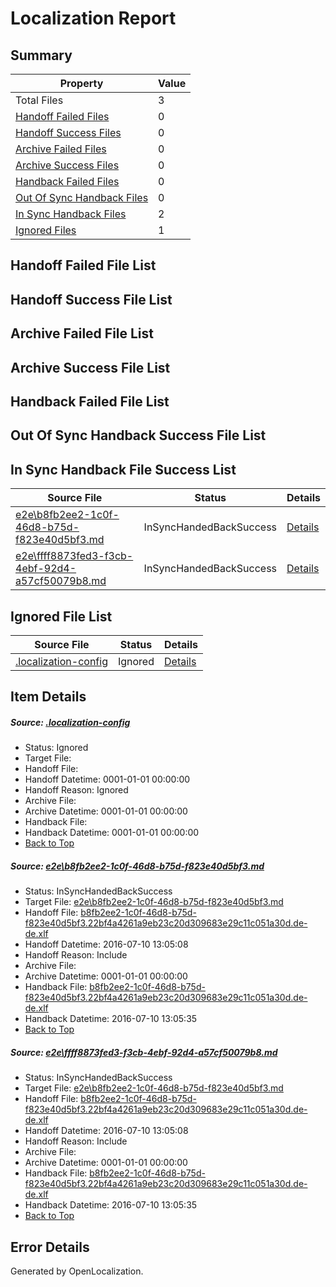 # <a name='report-top'></a> Localization Report

## Summary
 Property | Value 
 -------- | ----- 
 Total Files | 3
[ Handoff Failed Files ](#handoff-failed-list)| 0
[ Handoff Success Files ](#handoff-success-list)| 0
[ Archive Failed Files ](#archive-failed-list)| 0
[ Archive Success Files ](#archive-success-list)| 0
[ Handback Failed Files ](#handback-failed-list)| 0
[ Out Of Sync Handback Files ](#outofsync-handback-success-list)| 0
[ In Sync Handback Files ](#insync-handback-success-list)| 2
[ Ignored Files ](#ignored-list)| 1

## <a name='handoff-failed-list'></a> Handoff Failed File List

## <a name='handoff-success-list'></a> Handoff Success File List

## <a name='archive-failed-list'></a> Archive Failed File List

## <a name='archive-success-list'></a> Archive Success File List

## <a name='handback-failed-list'></a> Handback Failed File List

## <a name='outofsync-handback-success-list'></a> Out Of Sync Handback Success File List

## <a name='insync-handback-success-list'></a> In Sync Handback File Success List
 Source File | Status | Details 
 ----------- | ------ | ------- 
 [e2e\b8fb2ee2-1c0f-46d8-b75d-f823e40d5bf3.md](https://github.com/OpenLocalizationTestOrg/oltest/blob/eb60e5f4d9f5bd629c65bf327acd0283b985902c/e2e/b8fb2ee2-1c0f-46d8-b75d-f823e40d5bf3.md) | InSyncHandedBackSuccess | [Details](#3f2f88016e5b949ef621420e1707ec729c950b6e1)
 [e2e\ffff8873fed3-f3cb-4ebf-92d4-a57cf50079b8.md](https://github.com/OpenLocalizationTestOrg/oltest/blob/eb60e5f4d9f5bd629c65bf327acd0283b985902c/e2e/ffff8873fed3-f3cb-4ebf-92d4-a57cf50079b8.md) | InSyncHandedBackSuccess | [Details](#3f2f88016e5b949ef621420e1707ec729c950b6e2)

## <a name='ignored-list'></a> Ignored File List
 Source File | Status | Details 
 ----------- | ------ | ------- 
 [.localization-config](https://github.com/OpenLocalizationTestOrg/oltest/blob/eb60e5f4d9f5bd629c65bf327acd0283b985902c/.localization-config) | Ignored | [Details](#3d4f252ac210baf56311d7e97dcc2db10974dbd20)

## Item Details
##### <a name='3d4f252ac210baf56311d7e97dcc2db10974dbd20'></a> Source: [.localization-config](https://github.com/OpenLocalizationTestOrg/oltest/blob/eb60e5f4d9f5bd629c65bf327acd0283b985902c/.localization-config)
* Status: Ignored
* Target File: 
* Handoff File: 
* Handoff Datetime: 0001-01-01 00:00:00
* Handoff Reason: Ignored
* Archive File: 
* Archive Datetime: 0001-01-01 00:00:00
* Handback File: 
* Handback Datetime: 0001-01-01 00:00:00
* [Back to Top](#report-top)

##### <a name='3f2f88016e5b949ef621420e1707ec729c950b6e1'></a> Source: [e2e\b8fb2ee2-1c0f-46d8-b75d-f823e40d5bf3.md](https://github.com/OpenLocalizationTestOrg/oltest/blob/eb60e5f4d9f5bd629c65bf327acd0283b985902c/e2e/b8fb2ee2-1c0f-46d8-b75d-f823e40d5bf3.md)
* Status: InSyncHandedBackSuccess
* Target File: [e2e\b8fb2ee2-1c0f-46d8-b75d-f823e40d5bf3.md](https://github.com/OpenLocalizationTestOrg/oltest-dede-fly/blob/dda63fa5face281b3df5ffb4e3ed5ec464d7472e/e2e/b8fb2ee2-1c0f-46d8-b75d-f823e40d5bf3.md)
* Handoff File: [b8fb2ee2-1c0f-46d8-b75d-f823e40d5bf3.22bf4a4261a9eb23c20d309683e29c11c051a30d.de-de.xlf](https://github.com/OpenLocalizationTestOrg/olhandoff-e2e/blob/1fba066b9a3e8f5105d4044cdaa5ce314743c565/ol-handoff/OpenLocalizationTestOrg/oltest-dede-fly/ci/ht/b8fb2ee2-1c0f-46d8-b75d-f823e40d5bf3.22bf4a4261a9eb23c20d309683e29c11c051a30d.de-de.xlf)
* Handoff Datetime: 2016-07-10 13:05:08
* Handoff Reason: Include
* Archive File: 
* Archive Datetime: 0001-01-01 00:00:00
* Handback File: [b8fb2ee2-1c0f-46d8-b75d-f823e40d5bf3.22bf4a4261a9eb23c20d309683e29c11c051a30d.de-de.xlf](https://github.com/OpenLocalizationTestOrg/olhandback-e2e/blob/9a97ca57a0e397435143bb78dcec1927d20a2640/ol-handback/OpenLocalizationTestOrg/oltest-dede-fly/ci/ht/b8fb2ee2-1c0f-46d8-b75d-f823e40d5bf3.22bf4a4261a9eb23c20d309683e29c11c051a30d.de-de.xlf)
* Handback Datetime: 2016-07-10 13:05:35
* [Back to Top](#report-top)

##### <a name='3f2f88016e5b949ef621420e1707ec729c950b6e2'></a> Source: [e2e\ffff8873fed3-f3cb-4ebf-92d4-a57cf50079b8.md](https://github.com/OpenLocalizationTestOrg/oltest/blob/eb60e5f4d9f5bd629c65bf327acd0283b985902c/e2e/ffff8873fed3-f3cb-4ebf-92d4-a57cf50079b8.md)
* Status: InSyncHandedBackSuccess
* Target File: [e2e\b8fb2ee2-1c0f-46d8-b75d-f823e40d5bf3.md](https://github.com/OpenLocalizationTestOrg/oltest-dede-fly/blob/dda63fa5face281b3df5ffb4e3ed5ec464d7472e/e2e/b8fb2ee2-1c0f-46d8-b75d-f823e40d5bf3.md)
* Handoff File: [b8fb2ee2-1c0f-46d8-b75d-f823e40d5bf3.22bf4a4261a9eb23c20d309683e29c11c051a30d.de-de.xlf](https://github.com/OpenLocalizationTestOrg/olhandoff-e2e/blob/1fba066b9a3e8f5105d4044cdaa5ce314743c565/ol-handoff/OpenLocalizationTestOrg/oltest-dede-fly/ci/ht/b8fb2ee2-1c0f-46d8-b75d-f823e40d5bf3.22bf4a4261a9eb23c20d309683e29c11c051a30d.de-de.xlf)
* Handoff Datetime: 2016-07-10 13:05:08
* Handoff Reason: Include
* Archive File: 
* Archive Datetime: 0001-01-01 00:00:00
* Handback File: [b8fb2ee2-1c0f-46d8-b75d-f823e40d5bf3.22bf4a4261a9eb23c20d309683e29c11c051a30d.de-de.xlf](https://github.com/OpenLocalizationTestOrg/olhandback-e2e/blob/9a97ca57a0e397435143bb78dcec1927d20a2640/ol-handback/OpenLocalizationTestOrg/oltest-dede-fly/ci/ht/b8fb2ee2-1c0f-46d8-b75d-f823e40d5bf3.22bf4a4261a9eb23c20d309683e29c11c051a30d.de-de.xlf)
* Handback Datetime: 2016-07-10 13:05:35
* [Back to Top](#report-top)


## Error Details

Generated by OpenLocalization.
